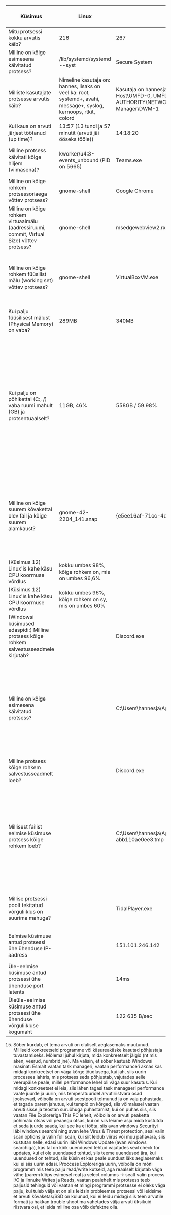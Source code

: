 |  Küsimus |  Linux |  Windows | Linuxis kasutatud käsklus  | Windowsis kasutatud tööriist  |
|---|---|---|---|---|
| Mitu protsessi kokku arvutis käib?  | 216 | 267 | ps -aux \| wc -l  | tegumihaldur -> Jõudlus  |
| Milline on kõige esimesena käivitatud protsess?  | /lib/systemd/systemd --syst  | Secure System  | ps axo pid,cmd,comm,etime  | Process Explorer -> Start Time  |
|  Milliste kasutajate protsesse arvutis käib? | Nimeline kasutaja on: hannes, lisaks on veel ka: root, systemd+, avahi, message+, syslog, kernoops, rtkit, colord   | Kasutaja on hannesja ning User Name lahtris on ka Font Driver Host\UMFD-0, UMFD-1, NT AUTHORITY\LOCAL SERVICE, NT AUTHORITY\NETWORK SERVICE, NT AUTHORITY\SYSTEM, Windows Manager\DWM-1| ps -eo user | Procces Explorer -> User |
| Kui kaua on arvuti järjest töötanud (up time)?  | 13:57 (13 tundi ja 57 minutit (arvuti jäi ööseks tööle)) | 14:18:20 | uptime -> teine lahter nimega 'up'  | task manager -> performance -> CPU |
| Milline protsess käivitati kõige hiljem (viimasena)?  |  kworker/u4:3-events_unbound (PID on 5665) |  Teams.exe | ps -eo pid,comm,etime (etime veerus kõige väiksemate numbritega lahter |  Process Explorer -> veerg 'Start Time' | 
|  Milline on kõige rohkem protsessoriaega võttev protsess? |  gnome-shell | Google Chrome  | top -> %CPU  | task manager -> processes -> CPU |
| Milline on kõige rohkem virtuaalmälu (aadressiruumi, commit, Virtual Size) võttev protsess?  |  gnome-shell | msedgewebview2.rxr  | top -> VIRT (vajutades '<' saab sorteerida nii et VIRT läheb suuremast väiksemaks  | Proccess explorer -> veerg Virtual Size  |
| Milline on kõige rohkem füüsilist mälu (working set) võttev protsess?  | gnome-shell  | VirtualBoxVM.exe  | htop -> sort/by -> MEM%  | Process explorer -> veerg working set (vajutades peale saab sorteerida suuremast väiksemaks |
| Kui palju füüsilisest mälust (Physical Memory) on vaba?  | 289MB  | 340MB  | free -h (lugeda veergu free, rida Mem:)  | Resource Monitor -> Memory (vaadata palju on Free)  |
| Kui palju on põhikettal (C:, /) vaba ruumi mahult (GB) ja protsentuaalselt?  | 11GB,  46%  | 558GB / 59.98%  | df -h (lugeda veerud Avail ja Use%, realt, mis mille veeru "Mounted on" on vastuseks juur ("/")) (protsendi arvutamiseks tuleb teha arvutus 100 - vastav USE%)  | File Explorer -> This PC -> Local Disk (C:) vaadata palju on free. Et arvutada protsentuaalselt palju on ruumi, tuleb jätkata eelmist protsessi, parem klõpsates Local Disk (C:) peal -> properties ->  General -> arvutada (free space / capacity) * 100 ning vastuseks on vaba ruum põhikettal protsentuaalselt. |
| Milline on kõige suurem kõvakettal olev fail ja kõige suurem alamkaust?  | gnome-42-2204_141.snap  | {e5ee16af-71cc-4c6b-a349-04b2aee40fe6}.vdi  | sudo find / -type f -exec du -h {} + \| sort -h -r \| head -n 1 | WinDirStat -> valida graafiliselt liideselt kõige suurem kast (kui pole kindel milline on kõige suurem, siis võib manuaalselt võrrelda täpselt milline on suurim) |
| (Küsimus 12) Linux'is kahe käsu CPU koormuse võrdlus | kokku umbes 98%, kõige rohkem on, mis on umbes 96,6% | | sha1sum /dev/zero \| sha1sum /dev/zero | |
| (Küsimus 12) Linux'is kahe käsu CPU koormuse võrdlus| kokku umbes 96%, kõige rohkem on sy, mis on umbes 60% | | sha1sum /dev/urandom \| sha1sum /dev/urandom | |
| (Windowsi küsimused edaspidi:) Milline protsess kõige rohkem salvestusseadmele kirjutab? | | Discord.exe | | Process explorer -> I/O Writes
| Milline on kõige esimesena käivitatud protsess? | | C:\Users\hannesja\AppData\Roaming\discord\Cache\Cahce_Data\data_0 | |  Process monitor -> Filer -> process name is Discord.exe ja Operation is WriteFile . Pealehelt näeb nüüd kõiki kordi, kui Discord kirjutas faili, tuleb nüüd käsitsi üle lugeda, millist faili  on kõige rohkem. |
| Milline protsess kõige rohkem salvestusseadmelt loeb? | | Discord.exe | | Process explorer -> I/O Reads
| Millisest failist eelmise küsimuse protsess kõige rohkem loeb? | | C:\Users\hannesja\Appdata\Local\Temp\70e8c237-b75b-4e32-ad6d-abb110ae0ee3.tmp | | Process monitor -> Filer -> process name is Discord.exe ja Operation is ReadFile . Pealehelt näeb nüüd kõiki kordi, kui Discord lugest kuskilt failist midagi, tuleb n[[d käsitsi üle lugeda, millist faili on kõige rohkem. |
| Millise protsessi poolt tekitatud võrguliiklus on suurima mahuga? | | TidalPlayer.exe | | Resource Monitor -> Network -> Proccesses with Network Activity -> Total(B/sec) |
| Eelmise küsimuse antud protsessi ühe ühenduse IP-aadress | | 151.101.246.142 | | Resource Monitor -> Network -> Network Activity -> Address |
| Üle-eelmise küsimuse antud protsessi ühe ühenduse port latents | | 14ms | | Resource Monitor -> Network -> TCP Connections -> Latency(ms) |
| Üleüle-eelmise küsimuse antud protsessi ühe ühenduse võrguliikluse kogumaht | | 122 635 B/sec | | Resource Monitor -> Network -> Network Activity -> Total (B/sec) |

15. Sõber kurdab, et tema arvuti on oluliselt aeglasemaks muutunud. Milliseid konkreetseid programme või käsureakäske kasutad põhjustaja tuvastamiseks. Mõlemal juhul kirjuta, mida konkreetselt jälgid (nt mis aken, veerud, numbrid jne). Ma valisin, et sõber kastuab Windowsi masinat: Esmalt vaatan task manageri, vaatan performance'i aknas kas midagi konkreetset on väga kõrge jõudlusega, kui jah, siis uurin processes lahtris, mis protsess seda põhjustab, vajutades selle veerupäise peale, millel performance lehel oli väga suur kasutus. Kui midagi konkreetset ei leia, siis lähen tagasi task managaeri performance vaate juurde ja uurin, mis temperatuuridel arvutiriistvara osad jooksevad, võibolla on arvuti seestpoolt tolmunud ja on vaja puhastada, et tagada parem jahutus, kui tempid on kõrged, siis võimalusel vaatan arvuti sisse ja teostan suruõhuga puhastamist, kui on puhas siis, siis vaatan File Exploreriga This PC lehelt, võibolla on arvuti peaketta põhimälu otsas või peaaegu otsas, kui on siis leiame asju mida kustutda et seda juurde saada, kui see ka ei tööta, siis avan windows Securityi läbi windows searchi ning avan lehe Virus & Threat protection, seal valin scan options ja valin full scan, kui siit leidub viirus või muu pahavara, siis kustutan selle, edasi uurin läbi Windows Update (avan windows searchiga), kas tal on kõik uuendused tehtud vajutades seal check for updates, kui ei ole uuendused tehtud, siis teeme uuendused ära, kui uuendused on tehtud, siis küsin et kas peale uundust läks aeglasemaks kui ei siis uurin edasi. Proccess Exploreriga uurin, võibolla on mõni programm mis teeb palju read/write kutseid, aga reaalselt kirjutab väga vähe (parem klõps esimesel real ja select columns -> sealt valin process I/O ja linnuke Writes ja Reads, vaatan pealehelt mis protsess teeb paljusid tehinguid või vaatan et mingi programmi protsesse ei oleks väga palju, kui tuleb välja et on siis leidsin probleemse protsessi või leidsime et arvuti kõvaketas/SSD on kulunud, kui ei leidu midagi siis teen arvutile formati ja hakkan trouble shootima vahetades välja arvuti üksikuid riistvara osi, et leida milline osa võib defektne olla.
